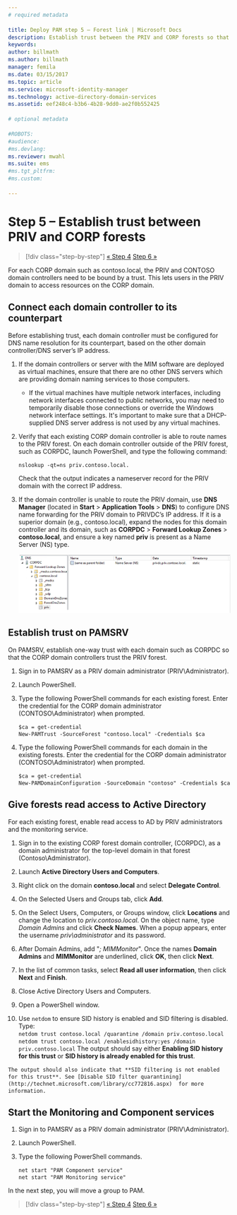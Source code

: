 ```yaml
---
# required metadata

title: Deploy PAM step 5 – Forest link | Microsoft Docs
description: Establish trust between the PRIV and CORP forests so that privileged users in PRIV can still access resources in CORP.
keywords:
author: billmath
ms.author: billmath
manager: femila
ms.date: 03/15/2017
ms.topic: article
ms.service: microsoft-identity-manager
ms.technology: active-directory-domain-services
ms.assetid: eef248c4-b3b6-4b28-9dd0-ae2f0b552425

# optional metadata

#ROBOTS:
#audience:
#ms.devlang:
ms.reviewer: mwahl
ms.suite: ems
#ms.tgt_pltfrm:
#ms.custom:

---
```


# Step 5 – Establish trust between PRIV and CORP forests

>[!div class="step-by-step"]
[« Step 4](step-4-install-mim-components-on-pam-server.md)
[Step 6 »](step-6-transition-group-to-pam.md)


For each CORP domain such as contoso.local, the PRIV and CONTOSO domain controllers need to be bound by a trust. This lets users in the PRIV domain to access resources on the CORP domain.

## Connect each domain controller to its counterpart

Before establishing trust, each domain controller must be configured for DNS name resolution for its counterpart, based on the other domain controller/DNS server’s IP address.

1.  If the domain controllers or server with the MIM software are deployed as virtual machines, ensure that there are no other DNS servers which are providing domain naming services to those computers.
    - If the virtual machines have multiple network interfaces, including network interfaces connected to public networks, you may need to temporarily disable those connections or override the Windows network interface settings. It's important to make sure that a DHCP-supplied DNS server address is not used by any virtual machines.

2.  Verify that each existing CORP domain controller is able to route names to the PRIV forest. On each domain controller outside of the PRIV forest, such as CORPDC, launch PowerShell, and type the following command:

    ```
    nslookup -qt=ns priv.contoso.local.
    ```
    Check that the output indicates a nameserver record for the PRIV domain with the correct IP address.

3.  If the domain controller is unable to route the PRIV domain, use **DNS Manager** (located in **Start** > **Application Tools** > **DNS**) to configure DNS name forwarding for the PRIV domain to PRIVDC’s IP address. If it is a superior domain (e.g., contoso.local), expand the nodes for this domain controller and its domain, such as **CORPDC** > **Forward Lookup Zones** > **contoso.local**, and ensure a key named **priv** is present as a Name Server (NS) type.

    ![file structure for priv key - screenshot](./media/PAM_GS_DNS_Manager.png)

## Establish trust on PAMSRV

On PAMSRV, establish one-way trust with each domain such as CORPDC so that the CORP domain controllers trust the PRIV forest.

1. Sign in to PAMSRV as a PRIV domain administrator (PRIV\Administrator).

2.  Launch PowerShell.

3.  Type the following PowerShell commands for each existing forest. Enter the credential for the CORP domain administrator (CONTOSO\Administrator) when prompted.

    ```
    $ca = get-credential
    New-PAMTrust -SourceForest "contoso.local" -Credentials $ca
    ```

4.  Type the following PowerShell commands for each domain in the existing forests. Enter the credential for the CORP domain administrator (CONTOSO\Administrator) when prompted.

    ```
    $ca = get-credential
    New-PAMDomainConfiguration -SourceDomain "contoso" -Credentials $ca
    ```

## Give forests read access to Active Directory

For each existing forest, enable read access to AD by PRIV administrators and the monitoring service.

1.  Sign in to the existing CORP forest domain controller, (CORPDC), as a domain administrator for the top-level domain in that forest (Contoso\Administrator).  
2.  Launch **Active Directory Users and Computers**.  
3.  Right click on the domain **contoso.local** and select **Delegate Control**.  
4.  On the Selected Users and Groups tab, click **Add**.  
5.  On the Select Users, Computers, or Groups window, click **Locations** and change the location to *priv.contoso.local*.  On the object name, type *Domain Admins* and click **Check Names**. When a popup appears, enter the username *priv\administrator* and its password.  
6.  After Domain Admins, add "*; MIMMonitor*". Once the names **Domain Admins** and **MIMMonitor** are underlined, click **OK**, then click **Next**.  
7.  In the list of common tasks, select **Read all user information**, then click **Next** and **Finish**.  
8.  Close Active Directory Users and Computers.

9.  Open a PowerShell window.  
10.  Use `netdom` to ensure SID history is enabled and SID filtering is disabled. Type:  
    ```
    netdom trust contoso.local /quarantine /domain priv.contoso.local
    netdom trust contoso.local /enablesidhistory:yes /domain priv.contoso.local
    ```
    The output should say either **Enabling SID history for this trust** or **SID history is already enabled for this trust**.

    The output should also indicate that **SID filtering is not enabled for this trust**. See [Disable SID filter quarantining](http://technet.microsoft.com/library/cc772816.aspx)  for more information.

## Start the Monitoring and Component services

1.  Sign in to PAMSRV as a PRIV domain administrator (PRIV\Administrator).

2.  Launch PowerShell.

3.  Type the following PowerShell commands.

    ```
    net start "PAM Component service"
    net start "PAM Monitoring service"
    ```

In the next step, you will move a group to PAM.

>[!div class="step-by-step"]
[« Step 4](step-4-install-mim-components-on-pam-server.md)
[Step 6 »](step-6-transition-group-to-pam.md)
